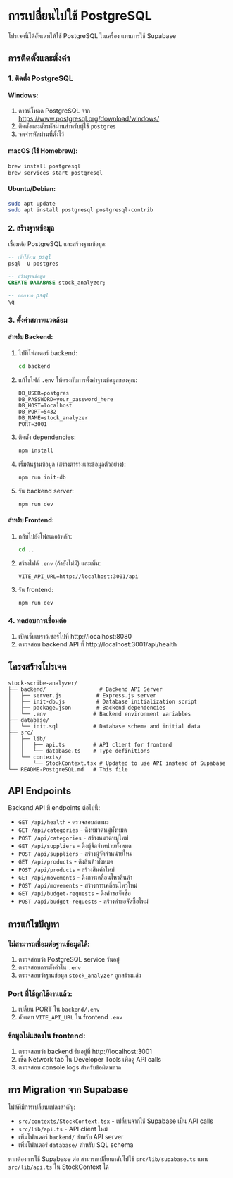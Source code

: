 # การเปลี่ยนไปใช้ PostgreSQL

โปรเจคนี้ได้อัพเดทให้ใช้ PostgreSQL ในเครื่อง แทนการใช้ Supabase

## การติดตั้งและตั้งค่า

### 1. ติดตั้ง PostgreSQL

#### Windows:
1. ดาวน์โหลด PostgreSQL จาก https://www.postgresql.org/download/windows/
2. ติดตั้งและตั้งรหัสผ่านสำหรับผู้ใช้ `postgres`
3. จดจำรหัสผ่านที่ตั้งไว้

#### macOS (ใช้ Homebrew):
```bash
brew install postgresql
brew services start postgresql
```

#### Ubuntu/Debian:
```bash
sudo apt update
sudo apt install postgresql postgresql-contrib
```

### 2. สร้างฐานข้อมูล

เชื่อมต่อ PostgreSQL และสร้างฐานข้อมูล:

```sql
-- เข้าใช้งาน psql
psql -U postgres

-- สร้างฐานข้อมูล
CREATE DATABASE stock_analyzer;

-- ออกจาก psql
\q
```

### 3. ตั้งค่าสภาพแวดล้อม

#### สำหรับ Backend:
1. ไปที่โฟลเดอร์ backend:
   ```bash
   cd backend
   ```

2. แก้ไขไฟล์ `.env` ให้ตรงกับการตั้งค่าฐานข้อมูลของคุณ:
   ```env
   DB_USER=postgres
   DB_PASSWORD=your_password_here
   DB_HOST=localhost
   DB_PORT=5432
   DB_NAME=stock_analyzer
   PORT=3001
   ```

3. ติดตั้ง dependencies:
   ```bash
   npm install
   ```

4. เริ่มต้นฐานข้อมูล (สร้างตารางและข้อมูลตัวอย่าง):
   ```bash
   npm run init-db
   ```

5. รัน backend server:
   ```bash
   npm run dev
   ```

#### สำหรับ Frontend:
1. กลับไปยังโฟลเดอร์หลัก:
   ```bash
   cd ..
   ```

2. สร้างไฟล์ `.env` (ถ้ายังไม่มี) และเพิ่ม:
   ```env
   VITE_API_URL=http://localhost:3001/api
   ```

3. รัน frontend:
   ```bash
   npm run dev
   ```

### 4. ทดสอบการเชื่อมต่อ

1. เปิดเว็บเบราว์เซอร์ไปที่ http://localhost:8080
2. ตรวจสอบ backend API ที่ http://localhost:3001/api/health

## โครงสร้างโปรเจค

```
stock-scribe-analyzer/
├── backend/                 # Backend API Server
│   ├── server.js           # Express.js server
│   ├── init-db.js          # Database initialization script
│   ├── package.json        # Backend dependencies
│   └── .env               # Backend environment variables
├── database/
│   └── init.sql           # Database schema and initial data
├── src/
│   ├── lib/
│   │   ├── api.ts         # API client for frontend
│   │   └── database.ts    # Type definitions
│   └── contexts/
│       └── StockContext.tsx # Updated to use API instead of Supabase
└── README-PostgreSQL.md   # This file
```

## API Endpoints

Backend API มี endpoints ต่อไปนี้:

- `GET /api/health` - ตรวจสอบสถานะ
- `GET /api/categories` - ดึงหมวดหมู่ทั้งหมด
- `POST /api/categories` - สร้างหมวดหมู่ใหม่
- `GET /api/suppliers` - ดึงผู้จัดจำหน่ายทั้งหมด
- `POST /api/suppliers` - สร้างผู้จัดจำหน่ายใหม่
- `GET /api/products` - ดึงสินค้าทั้งหมด
- `POST /api/products` - สร้างสินค้าใหม่
- `GET /api/movements` - ดึงการเคลื่อนไหวสินค้า
- `POST /api/movements` - สร้างการเคลื่อนไหวใหม่
- `GET /api/budget-requests` - ดึงคำขอจัดซื้อ
- `POST /api/budget-requests` - สร้างคำขอจัดซื้อใหม่

## การแก้ไขปัญหา

### ไม่สามารถเชื่อมต่อฐานข้อมูลได้:
1. ตรวจสอบว่า PostgreSQL service รันอยู่
2. ตรวจสอบการตั้งค่าใน `.env`
3. ตรวจสอบว่าฐานข้อมูล `stock_analyzer` ถูกสร้างแล้ว

### Port ที่ใช้ถูกใช้งานแล้ว:
1. เปลี่ยน PORT ใน `backend/.env`
2. อัพเดท `VITE_API_URL` ใน frontend `.env`

### ข้อมูลไม่แสดงใน frontend:
1. ตรวจสอบว่า backend รันอยู่ที่ http://localhost:3001
2. เช็ค Network tab ใน Developer Tools เพื่อดู API calls
3. ตรวจสอบ console logs สำหรับข้อผิดพลาด

## การ Migration จาก Supabase

ไฟล์ที่มีการเปลี่ยนแปลงสำคัญ:
- `src/contexts/StockContext.tsx` - เปลี่ยนจากใช้ Supabase เป็น API calls
- `src/lib/api.ts` - API client ใหม่
- เพิ่มโฟลเดอร์ `backend/` สำหรับ API server
- เพิ่มโฟลเดอร์ `database/` สำหรับ SQL schema

หากต้องการใช้ Supabase ต่อ สามารถเปลี่ยนกลับไปใช้ `src/lib/supabase.ts` แทน `src/lib/api.ts` ใน StockContext ได้
